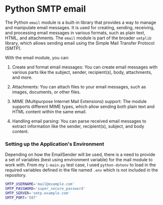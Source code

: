 # Python SMTP email

The Python `email` module is a built-in library that provides a way to manage and manipulate email messages. It is used for creating, sending, receiving, and processing email messages in various formats, such as plain text, HTML, and attachments. The `email` module is part of the broader `smtplib` library, which allows sending email using the Simple Mail Transfer Protocol (SMTP).

With the email module, you can:

1. Create and format email messages: You can create email messages with various parts like the subject, sender, recipient(s), body, attachments, and more.

1. Attachments: You can attach files to your email messages, such as images, documents, or other files.

1. MIME (Multipurpose Internet Mail Extensions) support: The module supports different MIME types, which allow sending both plain text and HTML content within the same email.

1. Handling email parsing: You can parse received email messages to extract information like the sender, recipient(s), subject, and body content.

### Setting up the Application's Environment

Depending on how the EmailSender will be used, there is a need to provide a set of variables (best using environment variable) for the mail module to work with. From my `1-main.py` test case, I used `python-dotenv` to load in the required variables defined in the file named `.env` which is not included in the repository.

```bash
SMTP_USERNAME='mail@example.com'
SMTP_PASSWORD='super_secure_password'
SMTP_SERVER='smtp.example.com'
SMTP_PORT='587'
```
